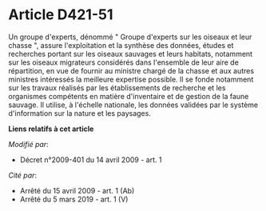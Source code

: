 # Article D421-51

Un groupe d'experts, dénommé " Groupe d'experts sur les oiseaux et leur chasse ", assure l'exploitation et la synthèse des
données, études et recherches portant sur les oiseaux sauvages et leurs habitats, notamment sur les oiseaux migrateurs
considérés dans l'ensemble de leur aire de répartition, en vue de fournir au ministre chargé de la chasse et aux autres
ministres intéressés la meilleure expertise possible. Il se fonde notamment sur les travaux réalisés par les établissements
de recherche et les organismes compétents en matière d'inventaire et de gestion de la faune sauvage. Il utilise, à l'échelle
nationale, les données validées par le système d'information sur la nature et les paysages.

**Liens relatifs à cet article**

_Modifié par_:

  - Décret n°2009-401 du 14 avril 2009 - art. 1

_Cité par_:

  - Arrêté du 15 avril 2009 - art. 1 (Ab)
  - Arrêté du 5 mars 2019 - art. 1 (V)
